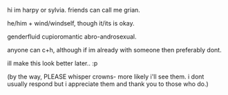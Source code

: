 hi im harpy or sylvia.  friends can call me grian.  

he/him + wind/windself, though it/its is okay.  

genderfluid cupioromantic abro-androsexual.

anyone can c+h, although if im already with someone then preferably dont.

ill make this look better later.. :p

(by the way, PLEASE whisper crowns- more likely i'll see them. i dont usually respond but i appreciate them and thank you to those who do.)
